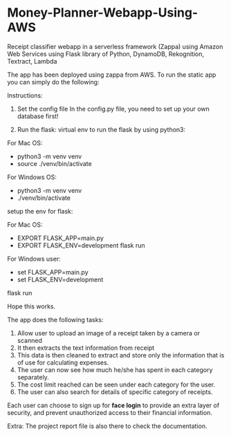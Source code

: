 # Money-Planner-Webapp-Using-AWS
Receipt classifier webapp in a serverless framework (Zappa) using Amazon Web Services 
using Flask library of Python, DynamoDB, Rekognition, Textract, Lambda   

The app has been deployed using zappa from AWS. To run the static app you can simply do the following:

Instructions:

1. Set the config file
In the config.py file, you need to set up your own database first!

2. Run the flask:
virtual env to run the flask by using python3:

For Mac OS:
 - python3 -m venv venv
 - source ./venv/bin/activate
 
For Windows OS:
 - python3 -m venv venv
 - ./venv/bin/activate

setup the env for flask:

For Mac OS:
- EXPORT FLASK_APP=main.py
- EXPORT FLASK_ENV=development flask run 

For Windows user:
- set FLASK_APP=main.py
- set FLASK_ENV=development

flask run 

Hope this works.

The app does the following tasks: 

1. Allow user to upload an image of a receipt taken by a camera or scanned
2. It then extracts the text information from receipt
3. This data is then cleaned to extract and store only the information that is of use for calculating expenses.
4. The user can now see how much he/she has spent in each category separately.
5. The cost limit reached can be seen under each category for the user.
6. The user can also search for details of specific category of receipts.

Each user can choose to sign up for **face login** to provide an extra layer of security, 
and prevent unauthorized access to their financial information.

Extra:
The project report file is also there to check the documentation.
